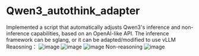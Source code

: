 # Qwen3_autothink_adapter
Implemented a script that automatically adjusts Qwen3's inference and non-inference capabilities, based on an OpenAI-like API. The inference framework can be sglang, or it can be adapted/modified to use vLLM
Reaosning：
![image](https://github.com/user-attachments/assets/0bf32274-f159-4614-ae13-c3be69a937d4)
![image](https://github.com/user-attachments/assets/63bc38d3-ba55-487f-b29a-0eac33346ca1)
![image](https://github.com/user-attachments/assets/e2349a8b-4a7f-4a3d-82f0-a675fec61559)
Non-reasoning
![image](https://github.com/user-attachments/assets/e7d1dd1c-6ed0-45ed-92de-ebb0a3b02b59)
